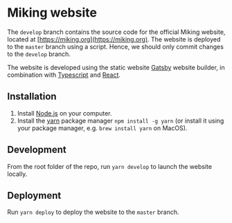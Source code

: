 
# Miking website

The `develop` branch contains the source code for the official Miking website, located at [https://miking.org](https://miking.org). The website is deployed to the `master` branch using a script. Hence, we should only commit changes to the `develop` branch.

The website is developed using the static website
[Gatsby](https://www.gatsbyjs.com/) website builder, in combination
with [Typescript](https://www.typescriptlang.org/) and [React](https://reactjs.org/).

## Installation

1. Install [Node.js](https://nodejs.org/en/) on your computer. 
2. Install the [yarn](https://yarnpkg.com/) package manager `npm install -g yarn` (or install it using your package manager, e.g. `brew install yarn` on MacOS).

## Development
From the root folder of the repo, run `yarn develop` to launch the website locally.

## Deployment
Run `yarn deploy` to deploy the website to the `master` branch.

